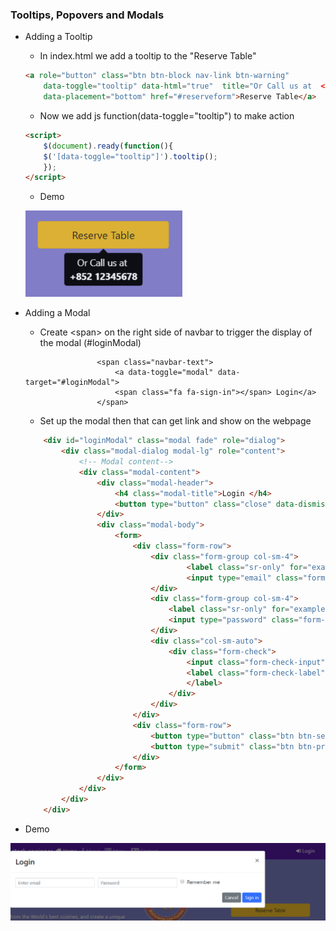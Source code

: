 ### Tooltips, Popovers and Modals

* Adding a Tooltip

  * In index.html we add a tooltip to the "Reserve Table"

  ```html
  <a role="button" class="btn btn-block nav-link btn-warning"
      data-toggle="tooltip" data-html="true"  title="Or Call us at  <br><strong>+852 12345678</strong>"
      data-placement="bottom" href="#reserveform">Reserve Table</a>
  ```

  * Now we add js function\(data-toggle="tooltip"\) to make action

  ```html
  <script>
      $(document).ready(function(){
      $('[data-toggle="tooltip"]').tooltip();
      });
  </script>
  ```

  * Demo

  ![](/assets/W3_3Tooltip.png)

* Adding a Modal

  * Create &lt;span&gt; on the right side of navbar to trigger the display of the modal \(\#loginModal\)

  ```
                  <span class="navbar-text">
                      <a data-toggle="modal" data-target="#loginModal">
                      <span class="fa fa-sign-in"></span> Login</a>
                  </span>
  ```

  * Set up the modal then that can get link and show on the webpage

  ```html
      <div id="loginModal" class="modal fade" role="dialog">
          <div class="modal-dialog modal-lg" role="content">
              <!-- Modal content-->
              <div class="modal-content">
                  <div class="modal-header">
                      <h4 class="modal-title">Login </h4>
                      <button type="button" class="close" data-dismiss="modal">&times;</button>
                  </div>
                  <div class="modal-body">
                      <form>
                          <div class="form-row">
                              <div class="form-group col-sm-4">
                                      <label class="sr-only" for="exampleInputEmail3">Email address</label>
                                      <input type="email" class="form-control form-control-sm mr-1" id="exampleInputEmail3" placeholder="Enter email">
                              </div>
                              <div class="form-group col-sm-4">
                                  <label class="sr-only" for="exampleInputPassword3">Password</label>
                                  <input type="password" class="form-control form-control-sm mr-1" id="exampleInputPassword3" placeholder="Password">
                              </div>
                              <div class="col-sm-auto">
                                  <div class="form-check">
                                      <input class="form-check-input" type="checkbox">
                                      <label class="form-check-label"> Remember me
                                      </label>
                                  </div>
                              </div>
                          </div>
                          <div class="form-row">
                              <button type="button" class="btn btn-secondary btn-sm ml-auto" data-dismiss="modal">Cancel</button>
                              <button type="submit" class="btn btn-primary btn-sm ml-1">Sign in</button>        
                          </div>
                      </form>
                  </div>
              </div>
          </div>
      </div>
  ```

* Demo

![](/assets/W3_3loginModal.png)


